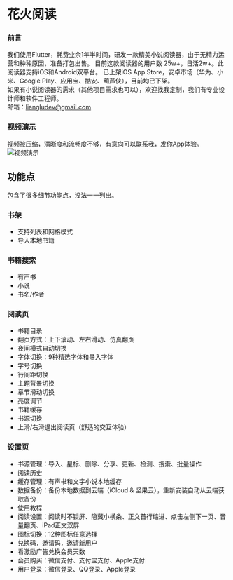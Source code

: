 # 花火阅读

### 前言
我们使用Flutter，耗费业余1年半时间，研发一款精美小说阅读器，由于无精力运营和种种原因，准备打包出售。
目前这款阅读器的用户数 25w+，日活2w+。此阅读器支持iOS和Android双平台。
已上架iOS App Store，安卓市场（华为、小米、Google Play、应用宝、酷安、葫芦侠），目前均已下架。<br>
如果有小说阅读器的需求（其他项目需求也可以），欢迎找我定制，我们有专业设计师和软件工程师。<br>
邮箱：liangludev@gmail.com

### 视频演示
视频被压缩，清晰度和流畅度不够，有意向可以联系我，发你App体验。
![视频演示](https://github.com/LiangLuDev/Flutter_Novel_Reader/blob/main/video.gif?raw=true)

## 功能点
包含了很多细节功能点，没法一一列出。

### 书架
- 支持列表和网格模式
- 导入本地书籍

### 书籍搜索

- 有声书
- 小说
- 书名/作者

### 阅读页

- 书籍目录
- 翻页方式：上下滚动、左右滑动、仿真翻页
- 夜间模式自动切换
- 字体切换：9种精选字体和导入字体
- 字号切换
- 行间距切换
- 主题背景切换
- 章节滑动切换
- 亮度调节
- 书籍缓存
- 书源切换
- 上滑/右滑退出阅读页（舒适的交互体验）

### 设置页

- 书源管理：导入、星标、删除、分享、更新、检测、搜索、批量操作
- 阅读历史
- 缓存管理：有声书和文字小说本地缓存
- 数据备份：备份本地数据到云端（iCloud & 坚果云），重新安装自动从云端获取备份
- 使用教程
- 阅读设置：阅读时不锁屏、隐藏小横条、正文首行缩进、点击左侧下一页、音量翻页、iPad正文双屏
- 图标切换：12种图标任意选择
- 兑换码，邀请码，邀请新用户
- 看激励广告兑换会员天数
- 会员购买：微信支付、支付宝支付、Apple支付
- 用户登录：微信登录、QQ登录、Apple登录

